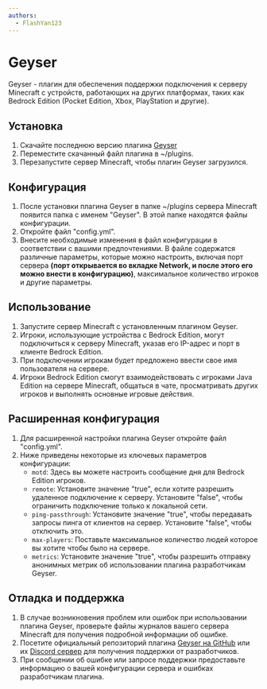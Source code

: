 ```yaml
---
authors:
  - FlashYan123
---
```


# Geyser

Geyser - плагин для обеспечения поддержки подключения к серверу Minecraft с устройств, работающих на других платформах, таких как Bedrock Edition (Pocket Edition, Xbox, PlayStation и другие).

## Установка

1. Скачайте последнюю версию плагина [Geyser](https://geysermc.org/download)
2. Переместите скачанный файл плагина в ~/plugins.
3. Перезапустите сервер Minecraft, чтобы плагин Geyser загрузился.

## Конфигурация

1. После установки плагина Geyser в папке ~/plugins сервера Minecraft появится папка с именем "Geyser". В этой папке находятся файлы конфигурации.
2. Откройте файл "config.yml".
3. Внесите необходимые изменения в файл конфигурации в соответствии с вашими предпочтениями. В файле содержатся различные параметры, которые можно настроить, включая порт сервера **(порт открывается во вкладке Network, и после этого его можно внести в конфигурацию)**, максимальное количество игроков и другие параметры.

## Использование

1. Запустите сервер Minecraft с установленным плагином Geyser.
2. Игроки, использующие устройства с Bedrock Edition, могут подключиться к серверу Minecraft, указав его IP-адрес и порт в клиенте Bedrock Edition.
3. При подключении игрокам будет предложено ввести свое имя пользователя на сервере.
4. Игроки Bedrock Edition смогут взаимодействовать с игроками Java Edition на сервере Minecraft, общаться в чате, просматривать других игроков и выполнять основные игровые действия.

## Расширенная конфигурация

1. Для расширенной настройки плагина Geyser откройте файл "config.yml".
2. Ниже приведены некоторые из ключевых параметров конфигурации:
   - `motd`: Здесь вы можете настроить сообщение дня для Bedrock Edition игроков.
   - `remote`: Установите значение "true", если хотите разрешить удаленное подключение к серверу. Установите "false", чтобы ограничить подключение только к локальной сети.
   - `ping-passthrough`: Установите значение "true", чтобы передавать запросы пинга от клиентов на сервер. Установите "false", чтобы отключить это.
   - `max-players`: Поставьте максимальное количество людей которое вы хотите чтобы было на сервере.
   - `metrics`: Установите значение "true", чтобы разрешить отправку анонимных метрик об использовании плагина разработчикам Geyser.

## Отладка и поддержка

1. В случае возникновения проблем или ошибок при использовании плагина Geyser, проверьте файлы журналов вашего сервера Minecraft для получения подробной информации об ошибке.
2. Посетите официальный репозиторий плагина [Geyser на GitHub](https://github.com/GeyserMC/Geyser) или их [Discord сервер](https://discord.com/invite/geysermc) для получения поддержки от разработчиков.
3. При сообщении об ошибке или запросе поддержки предоставьте информацию о вашей конфигурации сервера и ошибках разработчикам плагина.
